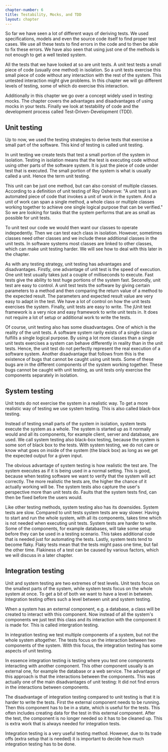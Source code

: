 ```yaml
---
chapter-number: 6
title: Testability, Mocks, and TDD
layout: chapter
---
```


So far we have seen a lot of different ways of deriving tests.
We used specifications, models and even the source code itself to find proper test cases.
We use all these tests to find errors in the code and to then be able to fix these errors.
We have also seen that using just one of the methods is not enough to get a well tested system.

All the tests that we have looked at so are unit tests.
A unit test tests a small piece of code (usually one method) in isolation.
So a unit tests exercise this small piece of code without any interaction with the rest of the system.
This untested interaction might give problems.
In this chapter we will go different levels of testing, some of which do exercise this interaction.

Additionally in this chapter we go over a concept widely used in testing: mocks.
The chapter covers the advantages and disadvantages of using mocks in your tests.
Finally we look at testability of code and the development process called Test-Driven-Development (TDD).

## Unit testing
Up to now, we used the testing strategies to derive tests that exercise a small part of the software.
This kind of testing is called unit testing.

In unit testing we create tests that test a small portion of the system in isolation.
Testing in isolation means that the test is executing code without using other parts of the software system.
It is just the piece of code under test that is executed.
The small portion of the system is what is usually called a unit.
Hence the term unit testing.

This unit can be just one method, but can also consist of multiple classes.
According to a definition of unit testing of Roy Osherove:
"A unit test is an automated piece of code that invokes a unit of work in the system. 
And a unit of work can span a single method, a whole class or multiple classes working together to achieve one single logical purpose that can be verified."
So we are looking for tasks that the system performs that are as small as possible for unit tests.

To unit test our code we would then want our classes to operate indepedently.
Then we can test each class in isolation.
However, sometimes classes need other classes and we include these additional classes in the unit tests.
In software systems most classes are linked to other classes, which can make unit testing harder.
We will see how to deal with this later in the chapter.

As with any testing strategy, unit testing has advantages and disadvantages.
Firstly, one advantage of unit test is the speed of execution.
One unit test usually takes just a couple of milliseconds to execute.
Fast tests give the ability to test huge portions of the system fast.
Secondly, unit test are easy to control.
A unit test tests the software by giving certain parameters to a method and then comparing the return value of a method to the expected result.
The parameters and expected result value are very easy to adapt in the test.
We have a lot of control on how the unit tests exercises the system.
Finally, unit tests are easy to write.
The jUnit test framework is a very nice and easy framework to write unit tests in.
It does not require a lot of setup or additional work to write the tests.

Of course, unit testing also has some disadvantages.
One of which is the reality of the unit tests.
A software system rarily exists of a single class or fulfills a single logical purpose.
By using a lot more classes than a single unit tests exercises a system can behave differently in reality than in the unit tests.
Hence, the unit test do not perfectly represent the real execution of a software system.
Another disadvantage that follows from this is the existence of bugs that cannot be caught using unit tests.
Some of these bugs are in the different components of the system working together.
These bugs cannot be caught with unit testing, as unit tests only exercise the components separately in isolation.

## System testing
Unit tests do not exercise the system in a realistic way.
To get a more realistic way of testing we use system testing.
This is also called black-box testing.

Instead of testing small parts of the system in isolation, system tests execute the system as a whole.
The system is started up as it normally would and all its components, for example client, server and database, are used.
We call system testing also black-box testing, because the system is some sort of black box to the tests.
With system testing, we do not care or know what goes on inside of the system (the black box) as long as we get the expected output for a given input.

The obvious advantage of system testing is how realistic the test are.
The system executes as if it is being used in a normal setting.
This is good, because when testing software we want to verify that the system will act correctly.
The more realistic the tests are, the higher the chance of it actually working will be.
The system tests also capture the user's perspective more than unit tests do.
Faults that the system tests find, can then be fixed before the users would.

Like other testing methods, system testing also has its downsides.
System tests are slow.
Compared to unit tests system tests are way slower.
Having to start and run the whole system, with all its components, takes time which is not needed when executing unit tests.
System tests are harder to write.
Some of the components, for example databases, will take some setup before they can be used in a testing scenario.
This takes additional code that is needed just for automating the tests.
Lastly, system tests tend to become flaky.
Flaky tests mean that the tests might pass one time, but fail the other time.
Flakiness of a test can be caused by various factors, which we will discuss in a later chapter.

## Integration testing
Unit and system testing are two extremes of test levels.
Unit tests focus on the smallest parts of the system, while system tests focus on the whole system at once.
To get a bit of both we want to have a level in between.
Integration testing offers such a level between unit and system testing.

When a system has an external component, e.g. a database, a class will be created to interact with this component.
Now instead of all the system's components we just test this class and its interaction with the component it is made for.
This is called intergration testing.

In integration testing we test multiple components of a system, but not the whole system altogether.
The tests focus on the interaction between two components of the system.
With this focus, the integration testing has some aspects of unit testing.

In essence integration testing is testing where you test one components interacting with another component.
This other component usually is an external one, for example the database or a web service.
The advantage of this approach is that the interactions between the components.
This was actually one of the main disadvantages of unit testing: It did not find errors in the interactions between components.

The disadvantage of integration testing compared to unit testing is that it is harder to write the tests.
First the external component needs to be running.
Then this component has to be in a state, which is useful for the tests.
This often includes creating data for the test in this external component.
After the test, the component is no longer needed so it has to be cleaned up.
This is extra work that is always needed for integration tests.

Integration testing is a very useful testing method.
However, due to its trade offs (extra setup that is needed) it is important to decide how much integration testing has to be done.
